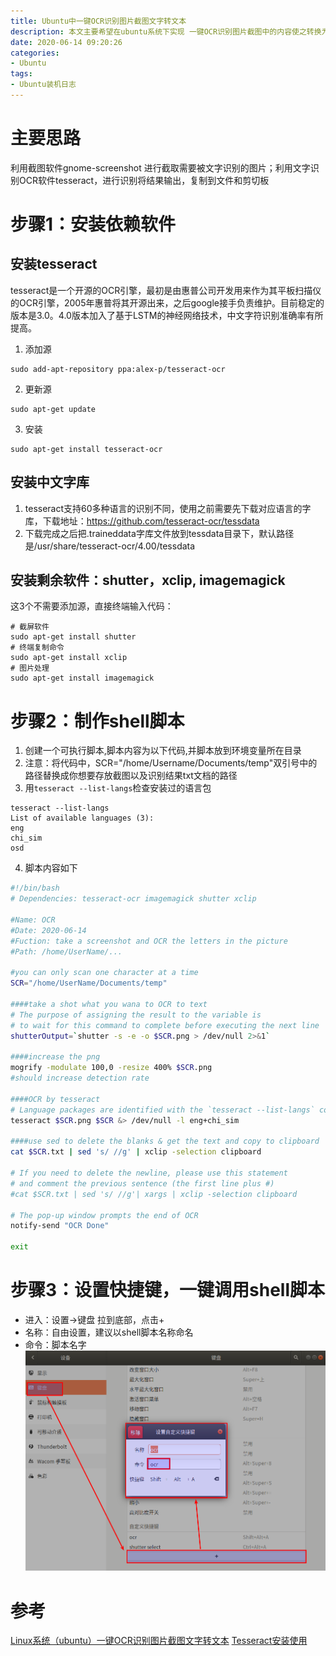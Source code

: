 ```yaml
---
title: Ubuntu中一键OCR识别图片截图文字转文本
description: 本文主要希望在ubuntu系统下实现 一键OCR识别图片截图中的内容使之转换为文本可以复制粘贴
date: 2020-06-14 09:20:26
categories:
- Ubuntu
tags:
- Ubuntu装机日志
---
```

#	主要思路
利用截图软件gnome-screenshot 进行截取需要被文字识别的图片；利用文字识别OCR软件tesseract，进行识别将结果输出，复制到文件和剪切板

#	步骤1：安装依赖软件
##  安装tesseract
tesseract是一个开源的OCR引擎，最初是由惠普公司开发用来作为其平板扫描仪的OCR引擎，2005年惠普将其开源出来，之后google接手负责维护。目前稳定的版本是3.0。4.0版本加入了基于LSTM的神经网络技术，中文字符识别准确率有所提高。
1.  添加源
```
sudo add-apt-repository ppa:alex-p/tesseract-ocr
```
2.  更新源
```
sudo apt-get update
```
3.  安装
```
sudo apt-get install tesseract-ocr
```

##  安装中文字库
1.  tesseract支持60多种语言的识别不同，使用之前需要先下载对应语言的字库，下载地址：https://github.com/tesseract-ocr/tessdata
2.  下载完成之后把.traineddata字库文件放到tessdata目录下，默认路径是/usr/share/tesseract-ocr/4.00/tessdata

##  安装剩余软件：shutter，xclip, imagemagick
这3个不需要添加源，直接终端输入代码：
```
# 截屏软件
sudo apt-get install shutter
# 终端复制命令
sudo apt-get install xclip
# 图片处理
sudo apt-get install imagemagick
```

#   步骤2：制作shell脚本
1.  创建一个可执行脚本,脚本内容为以下代码,并脚本放到环境变量所在目录
2.  注意：将代码中，SCR="/home/Username/Documents/temp"双引号中的路径替换成你想要存放截图以及识别结果txt文档的路径
3.  用`tesseract --list-langs`检查安装过的语言包
```console
tesseract --list-langs
List of available languages (3):
eng
chi_sim
osd
```
4.  脚本内容如下
```bash
#!/bin/bash
# Dependencies: tesseract-ocr imagemagick shutter xclip

#Name: OCR
#Date: 2020-06-14
#Fuction: take a screenshot and OCR the letters in the picture
#Path: /home/UserName/...

#you can only scan one character at a time
SCR="/home/UserName/Documents/temp"

####take a shot what you wana to OCR to text
# The purpose of assigning the result to the variable is
# to wait for this command to complete before executing the next line
shutterOutput=`shutter -s -e -o $SCR.png > /dev/null 2>&1`

####increase the png
mogrify -modulate 100,0 -resize 400% $SCR.png
#should increase detection rate

####OCR by tesseract
# Language packages are identified with the `tesseract --list-langs` command
tesseract $SCR.png $SCR &> /dev/null -l eng+chi_sim

####use sed to delete the blanks & get the text and copy to clipboard
cat $SCR.txt | sed 's/ //g' | xclip -selection clipboard

# If you need to delete the newline, please use this statement
# and comment the previous sentence (the first line plus #)
#cat $SCR.txt | sed 's/ //g'| xargs | xclip -selection clipboard

# The pop-up window prompts the end of OCR
notify-send "OCR Done"

exit
```

# 步骤3：设置快捷键，一键调用shell脚本
+   进入：设置->键盘 拉到底部，点击+
+   名称：自由设置，建议以shell脚本名称命名
+   命令：脚本名字
![](../images/2020/06/20200614002.png)

#   参考
[Linux系统（ubuntu）一键OCR识别图片截图文字转文本](https://zhuanlan.zhihu.com/p/114917496)
[Tesseract安装使用](http://huanyouchen.github.io/2018/05/10/install-Tesseract-and-use-it-with-py/)
